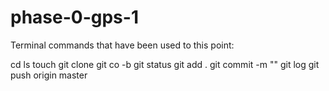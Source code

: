 # phase-0-gps-1

Terminal commands that have been used to this point:

cd
ls
touch
git clone
git co -b
git status
git add .
git commit -m ""
git log
git push origin master